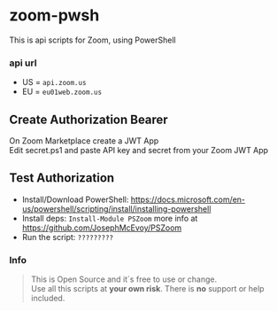 # zoom-pwsh
This is api scripts for Zoom, using PowerShell

### api url
* US = `api.zoom.us`
* EU = `eu01web.zoom.us`

## Create Authorization Bearer
On Zoom Marketplace create a JWT App\
Edit secret.ps1 and paste API key and secret from your Zoom JWT App 

## Test Authorization
* Install/Download PowerShell:
https://docs.microsoft.com/en-us/powershell/scripting/install/installing-powershell
* Install deps:
`Install-Module PSZoom` more info at https://github.com/JosephMcEvoy/PSZoom
* Run the script:
`?????????`

### Info
>This is Open Source and it´s free to use or change.\
Use all this scripts at **your own risk**. There is **no** support or help included.
